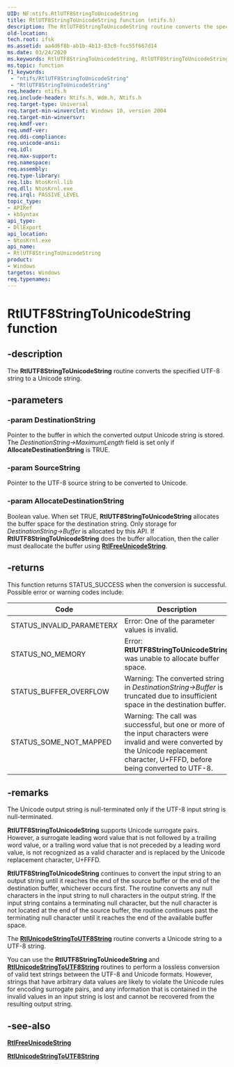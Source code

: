 ```yaml
---
UID: NF:ntifs.RtlUTF8StringToUnicodeString
title: RtlUTF8StringToUnicodeString function (ntifs.h)
description: The RtlUTF8StringToUnicodeString routine converts the specified UTF-8 string to a Unicode string.
old-location:
tech.root: ifsk
ms.assetid: aa4d6f8b-ab1b-4b13-83c8-fcc55f667d14
ms.date: 03/24/2020
ms.keywords: RtlUTF8StringToUnicodeString, RtlUTF8StringToUnicodeString routine [Kernel-Mode Driver Architecture], kernel.RtlUTF8StringToUnicodeString
ms.topic: function
f1_keywords:
 - "ntifs/RtlUTF8StringToUnicodeString"
 - "RtlUTF8StringToUnicodeString"
req.header: ntifs.h
req.include-header: Ntifs.h, Wdm.h, Ntifs.h
req.target-type: Universal
req.target-min-winverclnt: Windows 10, version 2004
req.target-min-winversvr: 
req.kmdf-ver: 
req.umdf-ver: 
req.ddi-compliance: 
req.unicode-ansi: 
req.idl: 
req.max-support: 
req.namespace: 
req.assembly: 
req.type-library: 
req.lib: NtosKrnl.lib
req.dll: NtosKrnl.exe
req.irql: PASSIVE_LEVEL
topic_type:
- APIRef
- kbSyntax
api_type:
- DllExport
api_location:
- NtosKrnl.exe
api_name:
- RtlUTF8StringToUnicodeString
product:
- Windows
targetos: Windows
req.typenames: 
---
```


# RtlUTF8StringToUnicodeString function

## -description

The **RtlUTF8StringToUnicodeString** routine converts the specified UTF-8 string to a Unicode string.

## -parameters

### -param DestinationString

Pointer to the buffer in which the converted output Unicode string is stored. The *DestinationString->MaximumLength* field is set only if **AllocateDestinationString** is TRUE.

### -param SourceString

Pointer to the UTF-8 source string to be converted to Unicode.

### -param AllocateDestinationString

Boolean value. When set TRUE, **RtlUTF8StringToUnicodeString** allocates the buffer space for the destination string. Only storage for *DestinationString->Buffer* is allocated by this API. If **RtlUTF8StringToUnicodeString** does the buffer allocation, then the caller must deallocate the buffer using [**RtlFreeUnicodeString**](nf-ntifs-rtlfreeunicodestring.md).

## -returns

This function returns STATUS_SUCCESS when the conversion is successful. Possible error or warning codes include:

| Code                      | Description |
| ------------------------- | ----------- |
| STATUS_INVALID_PARAMETER*X* | Error: One of the parameter values is invalid. |
| STATUS_NO_MEMORY            | Error: **RtlUTF8StringToUnicodeString** was unable to allocate buffer space. |
| STATUS_BUFFER_OVERFLOW      | Warning: The converted string in *DestinationString->Buffer* is truncated due to insufficient space in the destination buffer. |
| STATUS_SOME_NOT_MAPPED     | Warning: The call was successful, but one or more of the input characters were invalid and were converted by the Unicode replacement character, U+FFFD, before being converted to UTF-8. |

## -remarks

The Unicode output string is null-terminated only if the UTF-8 input string is null-terminated.

**RtlUTF8StringToUnicodeString** supports Unicode surrogate pairs. However, a surrogate leading word value that is not followed by a trailing word value, or a trailing word value that is not preceded by a leading word value, is not recognized as a valid character and is replaced by the Unicode replacement character, U+FFFD.

**RtlUTF8StringToUnicodeString** continues to convert the input string to an output string until it reaches the end of the source buffer or the end of the destination buffer, whichever occurs first. The routine converts any null characters in the input string to null characters in the output string. If the input string contains a terminating null character, but the null character is not located at the end of the source buffer, the routine continues past the terminating null character until it reaches the end of the available buffer space.

The [**RtlUnicodeStringToUTF8String**](nf-ntifs-rtlunicodestringtoutf8string.md) routine converts a Unicode string to a UTF-8 string.

You can use the **RtlUTF8StringToUnicodeString** and [**RtlUnicodeStringToUTF8String**](nf-ntifs-rtlunicodestringtoutf8string.md) routines to perform a lossless conversion of valid text strings between the UTF-8 and Unicode formats. However, strings that have arbitrary data values are likely to violate the Unicode rules for encoding surrogate pairs, and any information that is contained in the invalid values in an input string is lost and cannot be recovered from the resulting output string.

## -see-also

[**RtlFreeUnicodeString**](nf-ntifs-rtlfreeunicodestring.md)

[**RtlUnicodeStringToUTF8String**](nf-ntifs-rtlunicodestringtoutf8string.md)
